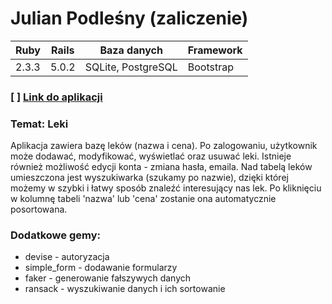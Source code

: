 # Julian Podleśny (zaliczenie)
| Ruby | Rails | Baza danych | Framework |
| ------ | ------ | ------ | ------ |
| 2.3.3 | 5.0.2 | SQLite, PostgreSQL | Bootstrap |

### [ ] [Link do aplikacji](https://intense-brook-60837.herokuapp.com/)

### Temat: Leki
Aplikacja zawiera bazę leków (nazwa i cena). Po zalogowaniu, użytkownik może dodawać, modyfikować, wyświetlać oraz usuwać leki. Istnieje również możliwość edycji konta - zmiana hasła, emaila. Nad tabelą leków umieszczona jest wyszukiwarka (szukamy po nazwie), dzięki której możemy w szybki i łatwy sposób znaleźć interesujący nas lek. Po kliknięciu w kolumnę tabeli 'nazwa' lub 'cena' zostanie ona automatycznie posortowana.

### Dodatkowe gemy:<br />
- devise - autoryzacja
- simple_form - dodawanie formularzy
- faker - generowanie fałszywych danych
- ransack - wyszukiwanie danych i ich sortowanie
